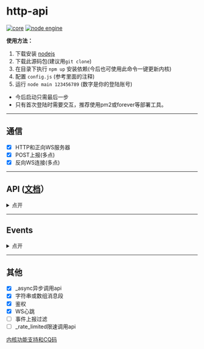 # http-api

[![core](https://img.shields.io/badge/core-oicq-brightgreen)](https://github.com/takayama-lily/oicq)
[![node engine](https://img.shields.io/node/v/oicq.svg)](https://nodejs.org)

**使用方法：**

1. 下载安装 [nodejs](https://nodejs.org)
2. 下载此源码包(建议用`git clone`)
3. 在目录下执行 `npm up` 安装依赖(今后也可使用此命令一键更新内核)
4. 配置 `config.js` (参考里面的注释)
5. 运行 `node main 123456789` (数字是你的登陆账号)

* 今后启动只需最后一步
* 只有首次登陆时需要交互，推荐使用pm2或forever等部署工具。

----

## 通信

* [x] HTTP和正向WS服务器
* [x] POST上报(多点)
* [x] 反向WS连接(多点)

----

## API ([文档](https://github.com/howmanybots/onebot/blob/master/v11/specs/api/public.md)）

<details>

<summary>点开</summary>

|名称|参数(文档里有的不列了)|备注|
|-|-|-|
|get_friend_list        ||
|get_stranger_list      ||
|get_group_list         ||
|get_group_info         ||
|get_group_member_list  ||
|get_group_member_info  ||
|get_stranger_info      ||
|send_private_msg       ||返回的message_id是字符串格式
|send_group_msg         ||返回的message_id是字符串格式
|send_discuss_msg       |discuss_id<br>message<br>auto_escape|发讨论组消息，没有message_id
|delete_msg             ||
|set_friend_add_request ||
|set_group_add_request  ||
|send_group_notice      ||
|send_group_poke        ||群戳一戳，未来可能会用CQ码实现
|set_group_special_title||
|set_group_admin        ||
|set_group_card         ||
|set_group_kick         ||
|set_group_ban          ||
|set_group_leave        ||
|set_group_name         ||
|set_group_whole_ban    ||
|set_group_anonymous    ||
|send_like              ||
|get_login_info         ||
|can_send_image         ||
|can_send_record        ||
|get_status             ||
|get_version_info       ||暂时返回的是内核版本
|.handle_quick_operation||仅WS有效
|set_online_status      |status|11我在线上 31离开 41隐身 50忙碌 60Q我吧 70请勿打扰
|add_group              |group_id<br>comment|加群和加好友是风险接口，每日添加超过一定数量账号会被风控
|add_friend             |group_id<br>user_id<br>comment|添加好友<br>暂时只能添加群员
|delete_friend          |user_id<br>block|删除好友<br>block默认为true
|invite_friend          |group_id<br>user_id|邀请好友入群
|set_nickname           |nickname|设置昵称
|set_gender             |gender|设置性别 0未知 1男 2女
|set_birthday           |birthday|设置生日 格式：20110202
|set_description        |description|设置个人说明
|set_signature          |signature|设置签名

</details>

----

## Events

<details>

<summary>点开</summary>

新版事件的notice部分的上报格式默认与cqhttp中的格式不同。  
如需使用cqhttp格式，在config.js中加上 `use_cqhttp_notice: true` 的配置即可。

||新版格式([文档](https://github.com/takayama-lily/oicq/blob/master/docs/event.md))|cqhttp格式([文档](https://github.com/howmanybots/onebot/blob/master/v11/specs/event/README.md))|
|-|-|-|
|好友请求|request.friend.add     |request.friend         |
|加群请求|request.group.add      |request.group.add      |
|加群邀请|request.group.invite   |request.group.invite   |
|好友消息|message.private.friend |message.private.friend |
|单向好友|message.private.single |                       |
|临时会话|message.private.group  |message.private.group  |
|临时会话|message.private.other  |message.private.other  |
|群聊消息|message.group.normal   |message.group.normal   |
|匿名消息|message.group.anonymous|message.group.anonymous|
|讨论组消|message.discuss        |                       |
|好友增加|notice.friend.increase |notice.friend_add      |
|好友减少|notice.friend.decrease |                       |
|好友撤回|notice.friend.recall   |notice.friend_recall   |
|资料变更|notice.friend.profile  |                       |
|群员增加|notice.group.increase  |notice.group_increase  |
|群员减少|notice.group.decrease  |notice.group_decrease  |
|群组撤回|notice.group.recall    |notice.group_recall    |
|管理变更|notice.group.admin     |notice.group_admin     |
|群组禁言|notice.group.ban       |notice.group_ban       |
|群组转让|notice.group.transfer  |                       |
|群组文件|                       |notice.group_upload    |
|头衔变更|notice.group.title     |                       |
|群戳一戳|notice.group.poke      |                       |
|群设置变|notice.group.setting   |                       |
|元事件|meta_event.lifecycle.enable|meta_event.lifecycle.enable|
|元事件|meta_event.lifecycle.disable|meta_event.lifecycle.disable|
|元事件|meta_event.lifecycle.connect|meta_event.lifecycle.connect|
|元事件|meta_event.heartbeat|meta_event.heartbeat|

</details>

----

## 其他

* [x] _async异步调用api
* [x] 字符串或数组消息段
* [x] 鉴权
* [x] WS心跳
* [ ] 事件上报过滤
* [ ] _rate_limited限速调用api

[内核功能支持和CQ码](https://github.com/takayama-lily/oicq/blob/dev/docs/project.md)
